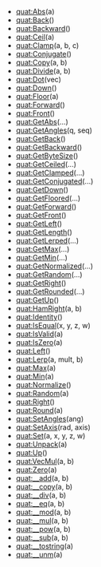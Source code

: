 - [quat:Abs](nil)(a)
- [quat:Back](nil)()
- [quat:Backward](nil)()
- [quat:Ceil](nil)(a)
- [quat:Clamp](nil)(a, b, c)
- [quat:Conjugate](nil)()
- [quat:Copy](nil)(a, b)
- [quat:Divide](nil)(a, b)
- [quat:Dot](nil)(vec)
- [quat:Down](nil)()
- [quat:Floor](nil)(a)
- [quat:Forward](nil)()
- [quat:Front](nil)()
- [quat:GetAbs](nil)(...)
- [quat:GetAngles](nil)(q, seq)
- [quat:GetBack](nil)()
- [quat:GetBackward](nil)()
- [quat:GetByteSize](nil)()
- [quat:GetCeiled](nil)(...)
- [quat:GetClamped](nil)(...)
- [quat:GetConjugated](nil)(...)
- [quat:GetDown](nil)()
- [quat:GetFloored](nil)(...)
- [quat:GetForward](nil)()
- [quat:GetFront](nil)()
- [quat:GetLeft](nil)()
- [quat:GetLength](nil)()
- [quat:GetLerped](nil)(...)
- [quat:GetMax](nil)(...)
- [quat:GetMin](nil)(...)
- [quat:GetNormalized](nil)(...)
- [quat:GetRandom](nil)(...)
- [quat:GetRight](nil)()
- [quat:GetRounded](nil)(...)
- [quat:GetUp](nil)()
- [quat:HamRight](nil)(a, b)
- [quat:Identity](nil)()
- [quat:IsEqual](nil)(x, y, z, w)
- [quat:IsValid](nil)(a)
- [quat:IsZero](nil)(a)
- [quat:Left](nil)()
- [quat:Lerp](nil)(a, mult, b)
- [quat:Max](nil)(a)
- [quat:Min](nil)(a)
- [quat:Normalize](nil)()
- [quat:Random](nil)(a)
- [quat:Right](nil)()
- [quat:Round](nil)(a)
- [quat:SetAngles](nil)(ang)
- [quat:SetAxis](nil)(rad, axis)
- [quat:Set](nil)(a, x, y, z, w)
- [quat:Unpack](nil)(a)
- [quat:Up](nil)()
- [quat:VecMul](nil)(a, b)
- [quat:Zero](nil)(a)
- [quat:__add](nil)(a, b)
- [quat:__copy](nil)(a, b)
- [quat:__div](nil)(a, b)
- [quat:__eq](nil)(a, b)
- [quat:__mod](nil)(a, b)
- [quat:__mul](nil)(a, b)
- [quat:__pow](nil)(a, b)
- [quat:__sub](nil)(a, b)
- [quat:__tostring](nil)(a)
- [quat:__unm](nil)(a)
